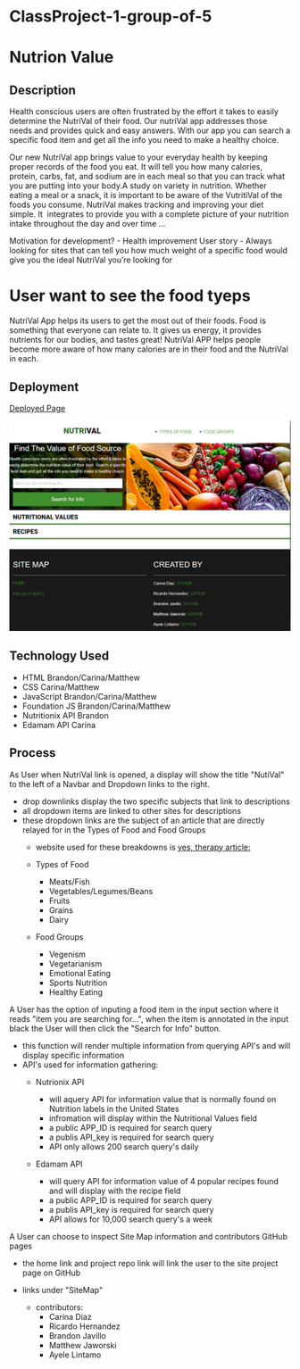 # ClassProject-1-group-of-5

# Nutrion Value

## Description

Health conscious users are often frustrated by the effort it takes to easily determine the NutriVal of their food. Our nutriVal app addresses those needs and provides quick and easy answers. With our app you can search a specific food item and get all the info you need to make a healthy choice.

Our new NutriVal app brings value to your everyday health by keeping proper records of the food you eat.  It will tell you how many calories, protein, carbs, fat, and sodium are in each meal so that you can track what you are putting into your body.A study on variety in nutrition. Whether eating a meal or a snack, it is important to be aware of the VutritiVal of the foods you consume. NutriVal makes tracking and improving your diet simple. It  integrates  to provide you with a complete picture of your nutrition intake throughout the day and over time ...



Motivation for development? - Health improvement 
User story - Always looking for sites that can tell you how much weight of a specific food would give you the ideal NutriVal you’re looking for 

# User want to see the food tyeps 
NutriVal App helps its users to get the most out of their foods.
Food is something that everyone can relate to. It gives us energy, it provides nutrients for our bodies, and tastes great! NutriVal APP helps people become more aware of how many calories are in their food and the NutriVal in each.


## Deployment

[Deployed Page](https://github.com/Bjavillo1059/Nutritional-Value)

<img src="./assets/img/Project Snippet.PNG" alt=" img of Project Snippet"/>


## Technology Used

- HTML   Brandon/Carina/Matthew
- CSS    Carina/Matthew
- JavaScript     Brandon/Carina/Matthew
- Foundation JS     Brandon/Carina/Matthew
- Nutritionix API Brandon
- Edamam API Carina

## Process

As User when NutriVal link is opened, a display will show the title "NutiVal" to the left of a Navbar and Dropdown links to the right.

- drop downlinks display the two specific subjects that link to descriptions
- all dropdown items are linked to other sites for descriptions
- these dropdown links are the subject of an article that are directly relayed for in the Types of Food and Food Groups
    - website used for these breakdowns is [yes, therapy article:](https://en.yestherapyhelps.com/the-12-types-of-nutrition-and-their-characteristics-12159)

    - Types of Food
        - Meats/Fish
        - Vegetables/Legumes/Beans
        - Fruits
        - Grains
        - Dairy

    - Food Groups 
        - Vegenism
        - Vegetarianism
        - Emotional Eating
        - Sports Nutrition
        - Healthy Eating

A User has the option of inputing a food item in the input section where it reads "item you are searching for...", when the item is annotated in the input black the User will then click the "Search for Info" button.

- this function will render multiple information from querying API's and will display specific information
- API's used for information gathering:
    - Nutrionix API
        - will aquery API for information value that is normally found on Nutrition labels in the United States
        - infromation will display within the Nutritional Values field
        - a public APP_ID is required for search query
        - a publis API_key is required for search query
        - API only allows 200 search query's daily

    - Edamam API
        - will query API for information value of 4 popular recipes found and will display with the recipe field
        - a public APP_ID is required for search query
        - a publis API_key is required for search query
        - API allows for 10,000 search query's a week

A User can choose to inspect Site Map information and contributors GitHub pages

- the home link and project repo link will link the user to the site project page on GitHub
- links under "SiteMap"

    - contributors:
        - Carina Diaz
        - Ricardo Hernandez
        - Brandon Javillo
        - Matthew Jaworski
        - Ayele Lintamo
